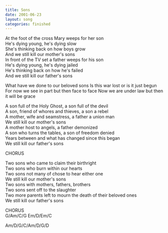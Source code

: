 ```yaml
---
title: Sons
date: 2001-06-23
layout: song
categories: finished
---
```

At the foot of the cross Mary weeps for her son  
He's dying young, he's dying slow  
She's thinking back on how boys grow  
And we still kill our mother's sons  
In front of the TV set a father weeps for his son  
He's dying young, he's dying jailed  
He's thinking back on how he's failed  
And we still kill our father's sons

<div class="chorus">What have we done to our beloved sons  
Is this war lost or is it just begun  
For now we see in part but then face to face  
Now we are under law but then it will be grace</div>

A son full of the Holy Ghost, a son full of the devil  
A son, friend of whores and thieves, a son a rebel  
A mother, wife and seamstress, a father a union man  
We still kill our mother's sons  
A mother host to angels, a father demonized  
A son who turns the tables, a son of freedom denied  
Years between and what has changed since this began  
We still kill our father's sons

<div class="chorus">CHORUS</div>

Two sons who came to claim their birthright  
Two sons who burn within our hearts  
Two sons not many of chose to hear either one  
We still kill our mother's sons  
Two sons with mothers, fathers, brothers  
Two sons sent off to the slaughter  
Two more parents left to mourn the death of their beloved ones  
We still kill our father's sons

<div class="chorus">CHORUS</div>

<div class="chords">
G/Am/C/G  
Em/D/Em/C  

Am/D/G/C/Am/D/G/D</div>
